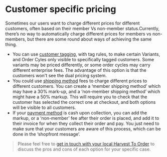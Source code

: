 # Customer specific pricing

Sometimes our users want to charge different prices for different customers, often based on their member Vs non-member status.Currently, there’s no way to automatically charge different prices for members vs non-members, but there are some round about ways of achieving the same thing.

* You can use [customer tagging](tags-and-tag-rules.md), with tag rules, to make certain Variants, and Order Cyles only visible to specifically tagged customers. Some variants may be priced differently, or some order cycles may carry different enterprise fees. The advantage of this option is that the customers won't see the dual pricing system.
* You could use [shipping method](../../basic-features/shipping-methods.md) fees to charge different prices to different customers. You can create a ‘member shipping method’ which may have a 30% mark-up, and a ‘non-member shipping method’ which might have a 50% markup. This will require you to check that the customer has selected the correct one at checkout, and both options will be visible to all customers.
* If your [payment method](../../basic-features/payment-methods.md) is cash upon collection, you can add the markup, or a ‘non-member’ fee after their order is placed, and add it to their invoice for when they collect their order and pay. You just need to make sure that your customers are aware of this process, which can be done in the ‘shopfront message’.

> Please feel free to [get in touch with your local Harvest To Order](https://harvesttoorder.com/contact/) to discuss the pros and cons of each option for your specific case.

